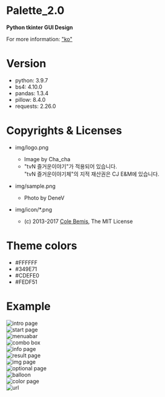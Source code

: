 # Palette_2.0
**Python tkinter GUI Design**

For more information: ["ko"](https://denev6.github.io/palette2/)  


# Version

- python: 3.9.7
- bs4: 4.10.0
- pandas: 1.3.4
- pillow: 8.4.0
- requests: 2.26.0

# Copyrights & Licenses

- img/logo.png
  - Image by Cha_cha
  - "tvN 즐거운이야기"가 적용되어 있습니다.  
    "tvN 즐거운이야기체"의 지적 재산권은 CJ E&M에 있습니다.

- img/sample.png
  - Photo by DeneV

- img/icon/*.png
  - (c) 2013-2017 [Cole Bemis](https://github.com/feathericons/feather), The MIT License

# Theme colors

- #FFFFFF
- #349E71
- #CDEFE0
- #FEDF51

# Example

![intro page](/preview/intropage.png)  
![start page](/preview/startpage.png)  
![menuabar](/preview/menubar.png)  
![combo box](/preview/combobox.png)   
![info page](/preview/infopage.png)  
![result page](/preview/resultpage.png)  
![img page](/preview/imgpage.png)  
![optional page](/preview/optionalpage.png)  
![balloon](/preview/balloon.png)  
![color page](/preview/color.png)   
![url](/preview/url.png)  

